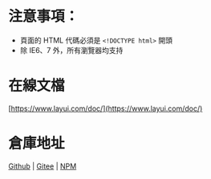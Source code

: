 # 注意事項：
* 頁面的 HTML 代碼必須是 `<!DOCTYPE html>` 開頭
* 除 IE6、7 外，所有瀏覽器均支持

# 在線文檔
[https://www.layui.com/doc/](https://www.layui.com/doc/)

# 倉庫地址
[Github](https://github.com/sentsin/layui/) | [Gitee](https://gitee.com/sentsin/layui) |  [NPM](https://www.npmjs.com/package/layui-src)
